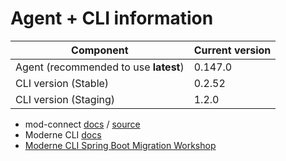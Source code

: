 # Agent + CLI information

| Component                             | Current version |
| ------------------------------------- | --------------- |
| Agent (recommended to use **latest**) | 0.147.0         |
| CLI version (Stable)                  | 0.2.52          |
| CLI version (Staging)                 | 1.2.0           |

* mod-connect [docs](https://moderneinc.github.io/mod-connect/) / [source](https://github.com/moderneinc/mod-connect)
* Moderne CLI [docs](https://moderneinc.github.io/moderne-cli/)
* [Moderne CLI Spring Boot Migration Workshop](https://moderneinc.github.io/springboot-migration-workshop/docs/moderne-cli/)

